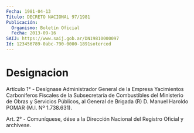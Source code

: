```yaml
---
Fecha: 1981-04-13
Título: DECRETO NACIONAL 97/1981
Publicación:
  Organismo: Boletín Oficial
  Fecha: 2013-09-16
SAIJ: https://www.saij.gob.ar/DN19810000097
Id: 123456789-0abc-790-0000-1891soterced
---
```

# Designacion

<a id="1"></a>
Artículo 1° - Desígnase Administrador General de la Empresa Yacimientos Carboníferos Fiscales de la Subsecretaría de Combustibles del Ministerio de Obras y Servicios Públicos, al General de Brigada (R) D. Manuel Haroldo POMAR (M.I. Nº 1.738.631).

<a id="2"></a>
Art. 2° - Comuníquese, dése a la Dirección Nacional del Registro Oficial y archívese.